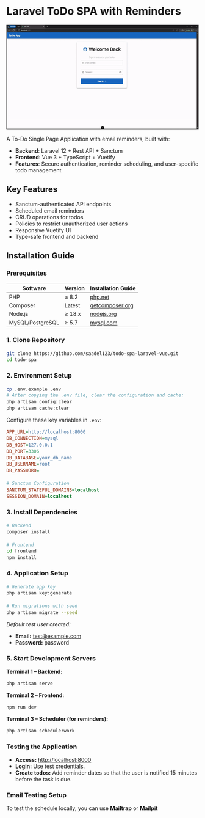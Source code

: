 # Laravel ToDo SPA with Reminders

![Project Banner](https://raw.githubusercontent.com/saadel123/todo-spa-laravel-vue/refs/heads/main/public/SPA-LARAVEL-VUE-VUETIFY.gif)

A To-Do Single Page Application with email reminders, built with:
- **Backend**: Laravel 12 + Rest API + Sanctum
- **Frontend**: Vue 3 + TypeScript + Vuetify
- **Features**: Secure authentication, reminder scheduling, and user-specific todo management

## Key Features

- Sanctum-authenticated API endpoints
- Scheduled email reminders
- CRUD operations for todos
- Policies to restrict unauthorized user actions
- Responsive Vuetify UI
- Type-safe frontend and backend

## Installation Guide

### Prerequisites

| Software         | Version | Installation Guide                                              |
|------------------|---------|-----------------------------------------------------------------|
| PHP              | ≥ 8.2   | [php.net](https://www.php.net/download)                         |
| Composer         | Latest  | [getcomposer.org](https://getcomposer.org/download/)            |
| Node.js          | ≥ 18.x  | [nodejs.org](https://nodejs.org/)                                |
| MySQL/PostgreSQL | ≥ 5.7   | [mysql.com](https://dev.mysql.com/downloads/)                    |

### 1. Clone Repository

```bash
git clone https://github.com/saadel123/todo-spa-laravel-vue.git
cd todo-spa
```

### 2. Environment Setup

```bash
cp .env.example .env
# After copying the .env file, clear the configuration and cache:
php artisan config:clear
php artisan cache:clear
```

Configure these key variables in `.env`:

```ini
APP_URL=http://localhost:8000
DB_CONNECTION=mysql
DB_HOST=127.0.0.1
DB_PORT=3306
DB_DATABASE=your_db_name
DB_USERNAME=root
DB_PASSWORD=

# Sanctum Configuration
SANCTUM_STATEFUL_DOMAINS=localhost
SESSION_DOMAIN=localhost

```

### 3. Install Dependencies

```bash
# Backend
composer install

# Frontend
cd frontend
npm install
```

### 4. Application Setup

```bash
# Generate app key
php artisan key:generate

# Run migrations with seed
php artisan migrate --seed
```

_Default test user created:_
- **Email:** test@example.com
- **Password:** password

### 5. Start Development Servers

**Terminal 1 – Backend:**

```bash
php artisan serve
```

**Terminal 2 – Frontend:**

```bash
npm run dev
```

**Terminal 3 – Scheduler (for reminders):**

```bash
php artisan schedule:work
```

### Testing the Application

- **Access:** [http://localhost:8000](http://localhost:8000)
- **Login:** Use test credentials.
- **Create todos:** Add reminder dates so that the user is notified 15 minutes before the task is due.

### Email Testing Setup

To test the schedule locally, you can use **Mailtrap** or **Mailpit**
